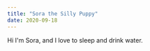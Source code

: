 ```yaml
---
title: "Sora the Silly Puppy"
date: 2020-09-18
---
```

Hi I'm Sora, and I love to sleep and drink water.
